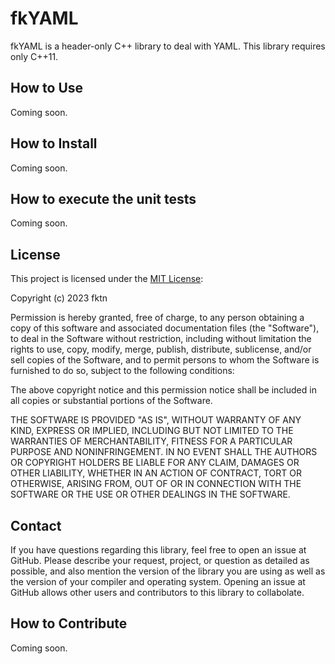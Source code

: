 # fkYAML
fkYAML is a header-only C++ library to deal with YAML.
This library requires only C++11.


## How to Use

Coming soon.

## How to Install

Coming soon.

## How to execute the unit tests

Coming soon.

## License

This project is licensed under the [MIT License](https://opensource.org/license/mit/):

Copyright (c) 2023 fktn

Permission is hereby granted, free of charge, to any person obtaining a copy
of this software and associated documentation files (the "Software"), to deal
in the Software without restriction, including without limitation the rights
to use, copy, modify, merge, publish, distribute, sublicense, and/or sell
copies of the Software, and to permit persons to whom the Software is
furnished to do so, subject to the following conditions:

The above copyright notice and this permission notice shall be included in all
copies or substantial portions of the Software.

THE SOFTWARE IS PROVIDED "AS IS", WITHOUT WARRANTY OF ANY KIND, EXPRESS OR
IMPLIED, INCLUDING BUT NOT LIMITED TO THE WARRANTIES OF MERCHANTABILITY,
FITNESS FOR A PARTICULAR PURPOSE AND NONINFRINGEMENT. IN NO EVENT SHALL THE
AUTHORS OR COPYRIGHT HOLDERS BE LIABLE FOR ANY CLAIM, DAMAGES OR OTHER
LIABILITY, WHETHER IN AN ACTION OF CONTRACT, TORT OR OTHERWISE, ARISING FROM,
OUT OF OR IN CONNECTION WITH THE SOFTWARE OR THE USE OR OTHER DEALINGS IN THE
SOFTWARE.

## Contact

If you have questions regarding this library, feel free to open an issue at GitHub. Please describe your request, project, or question as detailed as possible, and also mention the version of the library you are using as well as the version of your compiler and operating system. Opening an issue at GitHub allows other users and contributors to this library to collabolate.

## How to Contribute

Coming soon.
